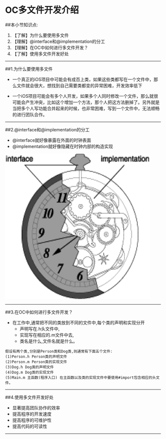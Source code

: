 # OC多文件开发介绍
##本小节知识点:
1. 【了解】为什么要使用多文件
2. 【理解】@interface和@implementation的分工
3. 【理解】在OC中如何进行多文件开发？
4. 【了解】使用多文件开发好处

---

##1.为什么要使用多文件
- 一个真正的iOS项目中可能会有成百上类，如果这些类都写在一个文件中，那么文件就会很大，想找到自己需要类都变的异常困难，开发效率低下

- 一个iOS项目可能会有多个人开发，如果多个人同时修改一个文件，那么就很可能会产生冲突，比如这个增加一个方法，那个人把这方法删掉了。另外就是当把多个人写功能合并起来的时候，也非常困难，写到一个文件中，无法顺畅的进行团队合作。

---

##2.@interface和@implementation的分工
- @interface就好像暴露在外面的时钟表面
- @implementation就好像隐藏在时钟内部的构造实现

![](../images/a6/inm.png)

---

##3.在OC中如何进行多文件开发？
- 在工作中,通常把不同的类放到不同的文件中,每个类的声明和实现分开
    + 声明写在.h头文件中,
    + 实现写在相应的.m文件中去,
    + 类名是什么,文件名就是什么。
```objc
假设有两个类,分别是Person类和Dog类,则通常有下面五个文件:
(1)Person.h Person类的声明文件
(2)Person.m Person类的实现文件
(3)Dog.h Dog类的声明文件
(4)Dog.m Dog类的实现文件
(5)Main.m 主函数(程序入口) 在主函数以及类的实现文件中要使用#import包含相应的头文件。
```
---

##4.使用多文件开发好处
- 显著提高团队协作的效率
- 提高程序的开发速度
- 提高程序的可维护性
- 提高代码的可读性

---
